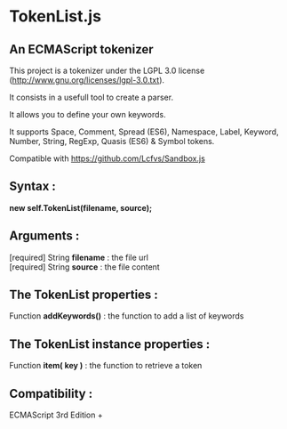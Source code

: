 TokenList.js
============

An ECMAScript tokenizer
-----------------------

This project is a tokenizer under the LGPL 3.0 license (http://www.gnu.org/licenses/lgpl-3.0.txt).

It consists in a usefull tool to create a parser.

It allows you to define your own keywords.

It supports Space, Comment, Spread (ES6), Namespace, Label, Keyword, Number, String, RegExp, Quasis (ES6) & Symbol tokens.

Compatible with https://github.com/Lcfvs/Sandbox.js


Syntax :
--------

<strong>new self.TokenList(filename, source);</strong>


Arguments :
-----------

[required] String <strong>filename</strong> : the file url<br />
[required] String <strong>source</strong> : the file content<br />


The TokenList properties :
--------------------------

Function <strong>addKeywords()</strong> : the function to add a list of keywords<br />


The TokenList instance properties :
-----------------------------------

Function <strong>item( key )</strong> : the function to retrieve a token<br />


Compatibility :
---------------

ECMAScript 3rd Edition +
